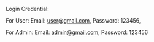 Login Credential:

For User:
Email: user@gmail.com,
Password: 123456,

For Admin:
Email: admin@gmail.com,
Password: 123456
